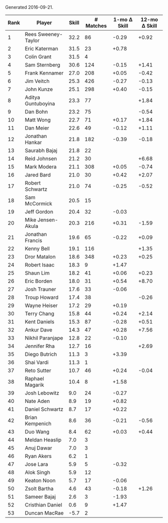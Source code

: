 Generated 2016-09-21.

| Rank | Player              | Skill | # Matches | 1-mo Δ Skill | 12-mo Δ Skill |
|------|---------------------|-------|-----------|--------------|---------------|
|    1 | Rees Sweeney-Taylor |  32.2 |        86 |        -0.29 |         +0.92 |
|    2 | Eric Katerman       |  31.5 |        23 |        +0.78 |               |
|    3 | Colin Grant         |  31.5 |         4 |              |               |
|    4 | Sam Sternberg       |  30.6 |       124 |        -0.15 |         +1.41 |
|    5 | Frank Kennamer      |  27.0 |       208 |        +0.05 |         -0.42 |
|    6 | Jim Veitch          |  25.3 |       426 |        -0.27 |         -0.13 |
|    7 | John Kunze          |  25.1 |       298 |        +0.40 |         -0.15 |
|    8 | Aditya Guntuboyina  |  23.3 |        77 |              |         +1.84 |
|    9 | Dan Bohn            |  23.2 |        75 |              |         -0.54 |
|   10 | Matt Wong           |  22.7 |        71 |        +0.17 |         +1.84 |
|   11 | Dan Meier           |  22.6 |        49 |        -0.12 |         +1.11 |
|   12 | Jonathan Hankar     |  21.8 |       182 |        -0.39 |         -0.18 |
|   13 | Saurabh Bajaj       |  21.8 |        22 |              |               |
|   14 | Reid Johnsen        |  21.2 |        30 |              |         +6.68 |
|   15 | Mark Modera         |  21.1 |       308 |        +0.05 |         -0.74 |
|   16 | Jared Bard          |  21.0 |        30 |        +0.42 |         +2.07 |
|   17 | Robert Schwartz     |  21.0 |        74 |        -0.25 |         -0.52 |
|   18 | Sam McCormick       |  20.5 |        15 |              |               |
|   19 | Jeff Gordon         |  20.4 |        32 |        -0.03 |               |
|   20 | Mike Jensen-Akula   |  20.3 |       216 |        +0.31 |         -1.59 |
|   21 | Jonathan Francis    |  19.6 |        65 |        -0.22 |         +0.09 |
|   22 | Kenny Bell          |  19.1 |       116 |              |         +1.35 |
|   23 | Dror Matalon        |  18.6 |       348 |        +0.23 |         +0.25 |
|   24 | Robert Isaac        |  18.3 |         9 |        +1.47 |               |
|   25 | Shaun Lim           |  18.2 |        41 |        +0.06 |         +0.23 |
|   26 | Eric Borden         |  18.0 |        31 |        +0.54 |         +8.70 |
|   27 | Josh Trauner        |  17.6 |        33 |        -0.06 |               |
|   28 | Troup Howard        |  17.4 |        38 |              |         -0.26 |
|   29 | Wayne Heiser        |  17.2 |        29 |        +0.19 |               |
|   30 | Terry Chang         |  15.8 |        44 |        +0.24 |         +2.14 |
|   31 | Kent Daniels        |  15.3 |        87 |        -0.28 |         +0.51 |
|   32 | Ankur Dave          |  14.3 |        47 |        +0.28 |         +7.56 |
|   33 | Nikhil Paranjape    |  12.8 |        22 |        -0.10 |               |
|   34 | Jennifer Rha        |  12.7 |        16 |              |         +2.69 |
|   35 | Diego Butrich       |  11.3 |         3 |        +3.39 |               |
|   36 | Shai Vardi          |  11.3 |         1 |              |               |
|   37 | Reto Sutter         |  10.7 |        46 |        +0.24 |         -0.04 |
|   38 | Raphael Magarik     |  10.4 |         8 |        +1.58 |               |
|   39 | Josh Lebowitz       |   9.0 |        24 |        -0.27 |               |
|   40 | Nate Aden           |   8.9 |        19 |        +0.82 |               |
|   41 | Daniel Schwartz     |   8.7 |        17 |        +0.22 |               |
|   42 | Brian Kempenich     |   8.6 |        36 |        -0.21 |         -0.56 |
|   43 | Duo Wang            |   8.4 |        62 |        +0.03 |         +0.44 |
|   44 | Meldan Heaslip      |   7.0 |         3 |              |               |
|   45 | Anuj Dawar          |   7.0 |         3 |              |               |
|   46 | Ryan Akers          |   6.2 |         1 |              |               |
|   47 | Jose Lara           |   5.9 |         5 |        -0.32 |               |
|   48 | Alok Singh          |   5.9 |        12 |              |               |
|   49 | Keaton Noon         |   5.7 |        17 |        -0.06 |               |
|   50 | Zsolt Bartha        |   4.6 |        43 |        -0.18 |         +1.26 |
|   51 | Sameer Bajaj        |   2.6 |         3 |        -1.93 |               |
|   52 | Cristhian Daniel    |   0.6 |         9 |        +1.47 |               |
|   53 | Duncan MacRae       |  -5.7 |         2 |              |               |